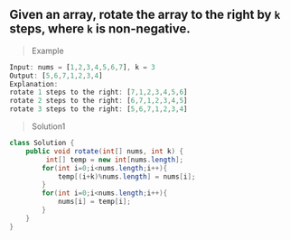 ## Given an array, rotate the array to the right by `k` steps, where `k` is non-negative.

> Example
```dart
Input: nums = [1,2,3,4,5,6,7], k = 3
Output: [5,6,7,1,2,3,4]
Explanation:
rotate 1 steps to the right: [7,1,2,3,4,5,6]
rotate 2 steps to the right: [6,7,1,2,3,4,5]
rotate 3 steps to the right: [5,6,7,1,2,3,4]
```

>Solution1
```Java
class Solution {
    public void rotate(int[] nums, int k) {
         int[] temp = new int[nums.length];
        for(int i=0;i<nums.length;i++){
            temp[(i+k)%nums.length] = nums[i];
        }
        for(int i=0;i<nums.length;i++){
            nums[i] = temp[i];
        }
    }
}
```